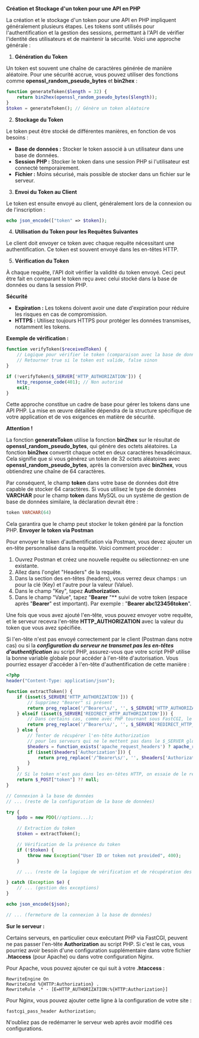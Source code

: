 **Création et Stockage d'un token pour une API en PHP** 

La création et le stockage d'un token pour une API en PHP impliquent généralement plusieurs étapes. Les tokens sont utilisés pour l'authentification et la gestion des sessions, permettant à l'API de vérifier l'identité des utilisateurs et de maintenir la sécurité. Voici une approche générale : 

1. **Génération du Token** 

Un token est souvent une chaîne de caractères générée de manière aléatoire. Pour une sécurité accrue, vous pouvez utiliser des fonctions comme **openssl\_random\_pseudo\_bytes** et **bin2hex** : 

```php
function generateToken($length = 32) {
    return bin2hex(openssl_random_pseudo_bytes($length));
}
$token = generateToken(); // Génère un token aléatoire
```
2. **Stockage du Token** 

Le token peut être stocké de différentes manières, en fonction de vos besoins : 

- **Base de données :** Stocker le token associé à un utilisateur dans une base de données. 
- **Session PHP :** Stocker le token dans une session PHP si l'utilisateur est connecté temporairement. 
- **Fichier :** Moins sécurisé, mais possible de stocker dans un fichier sur le serveur. 
3. **Envoi du Token au Client** 

Le token est ensuite envoyé au client, généralement lors de la connexion ou de l'inscription : 

```php
echo json_encode(["token" => $token]);
```

4. **Utilisation du Token pour les Requêtes Suivantes** 

Le client doit envoyer ce token avec chaque requête nécessitant une authentification. Ce token est souvent envoyé dans les en-têtes HTTP. 

5. **Vérification du Token** 

À chaque requête, l'API doit vérifier la validité du token envoyé. Ceci peut être fait en comparant le token reçu avec celui stocké dans la base de données ou dans la session PHP. 

**Sécurité** 

- **Expiration :** Les tokens doivent avoir une date d'expiration pour réduire les risques en cas de compromission. 
- **HTTPS :** Utilisez toujours HTTPS pour protéger les données transmises, notamment les tokens. 

**Exemple de vérification :** 
```php
function verifyToken($receivedToken) {
    // Logique pour vérifier le token (comparaison avec la base de données ou session)
    // Retourner true si le token est valide, false sinon
}

if (!verifyToken($_SERVER['HTTP_AUTHORIZATION'])) {
    http_response_code(401); // Non autorisé
    exit;
}
```
Cette approche constitue un cadre de base pour gérer les tokens dans une API PHP. La mise en œuvre détaillée dépendra de la structure spécifique de votre application et de vos exigences en matière de sécurité. 

**Attention !**  

La fonction **generateToken** utilise la fonction **bin2hex** sur le résultat de **openssl\_random\_pseudo\_bytes**, qui génère des octets aléatoires. La fonction **bin2hex** convertit chaque octet en deux caractères hexadécimaux. Cela signifie que si vous générez un token de 32 octets aléatoires avec **openssl\_random\_pseudo\_bytes**, après la conversion avec **bin2hex**, vous obtiendrez une chaîne de 64 caractères. 

Par conséquent, le champ **token** dans votre base de données doit être capable de stocker 64 caractères. Si vous utilisez le type de données **VARCHAR** pour le champ **token** dans MySQL ou un système de gestion de base de données similaire, la déclaration devrait être : 

```sql
token VARCHAR(64)
```

Cela garantira que le champ peut stocker le token généré par la fonction PHP. **Envoyer le token via Postman**  

Pour envoyer le token d'authentification via Postman, vous devez ajouter un en-tête personnalisé dans la requête. Voici comment procéder : 

1. Ouvrez Postman et créez une nouvelle requête ou sélectionnez-en une existante. 
1. Allez dans l'onglet "Headers" de la requête. 
1. Dans la section des en-têtes (headers), vous verrez deux champs : un pour la clé (Key) et l'autre pour la valeur (Value). 
1. Dans le champ "Key", tapez **Authorization**. 
1. Dans le champ "Value", tapez "**Bearer** "** suivi de votre token (espace après "**Bearer**" est important). Par exemple : "**Bearer abc123456token**". 

Une fois que vous avez ajouté l'en-tête, vous pouvez envoyer votre requête, et le serveur recevra l'en-tête **HTTP\_AUTHORIZATION** avec la valeur du token que vous avez spécifiée. 

Si l'en-tête n'est pas envoyé correctement par le client (Postman dans notre cas) ou si la ***configuration du serveur ne transmet pas les en-têtes d'authentification*** au script PHP, assurez-vous que votre script PHP utilise la bonne variable globale pour accéder à l'en-tête d'autorisation. Vous pourriez essayer d'accéder à l'en-tête d'authentification de cette manière : 

```php
<?php
header("Content-Type: application/json");

function extractToken() {
    if (isset($_SERVER['HTTP_AUTHORIZATION'])) {
        // Supprimez "Bearer" si présent
        return preg_replace('/^Bearer\s/', '', $_SERVER['HTTP_AUTHORIZATION']);
    } elseif (isset($_SERVER['REDIRECT_HTTP_AUTHORIZATION'])) {
        // Dans certains cas, comme avec PHP tournant sous FastCGI, le préfixe 'REDIRECT_' est ajouté
        return preg_replace('/^Bearer\s/', '', $_SERVER['REDIRECT_HTTP_AUTHORIZATION']);
    } else {
        // Tenter de récupérer l'en-tête Authorization 
        // pour les serveurs qui ne le mettent pas dans le $_SERVER global
        $headers = function_exists('apache_request_headers') ? apache_request_headers() : [];
        if (isset($headers['Authorization'])) {
            return preg_replace('/^Bearer\s/', '', $headers['Authorization']);
        }
    }
    // Si le token n'est pas dans les en-têtes HTTP, on essaie de le récupérer de $_POST .
    return $_POST["token"] ?? null;
}

// Connexion à la base de données
// ... (reste de la configuration de la base de données)

try {
    $pdo = new PDO(//options...);

    // Extraction du token
    $token = extractToken();

    // Vérification de la présence du token
    if (!$token) {
        throw new Exception("User ID or token not provided", 400);
    }

    // ... (reste de la logique de vérification et de récupération des données)

} catch (Exception $e) {
    // ... (gestion des exceptions)
}

echo json_encode($json);

// ... (fermeture de la connexion à la base de données)

```

**Sur le serveur :** 

Certains serveurs, en particulier ceux exécutant PHP via FastCGI, peuvent ne pas passer l'en-tête **Authorization** au script PHP. Si c'est le cas, vous pourriez avoir besoin d'une configuration supplémentaire dans votre fichier **.htaccess** (pour Apache) ou dans votre configuration Nginx. 

Pour Apache, vous pouvez ajouter ce qui suit à votre **.htaccess** : 
```apacheconf
RewriteEngine On
RewriteCond %{HTTP:Authorization} .
RewriteRule .* - [E=HTTP_AUTHORIZATION:%{HTTP:Authorization}]
```

Pour Nginx, vous pouvez ajouter cette ligne à la configuration de votre site : 
```nginx
fastcgi_pass_header Authorization;
```
N'oubliez pas de redémarrer le serveur web après avoir modifié ces configurations. 

